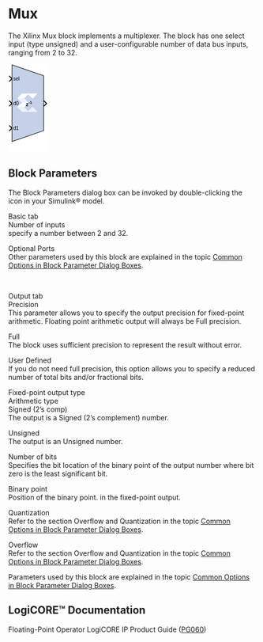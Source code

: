 # Mux

The Xilinx Mux block implements a multiplexer. The block has one select
input (type unsigned) and a user-configurable number of data bus inputs,
ranging from 2 to 32.

![](./Images/block.png)

## Block Parameters

The Block Parameters dialog box can be invoked by double-clicking the
icon in your Simulink® model.

Basic tab  
Number of inputs  
specify a number between 2 and 32.

Optional Ports  
Other parameters used by this block are explained in the topic [Common
Options in Block Parameter Dialog
Boxes](common-options-in-block-parameter-dialog-boxes-aa1032308.html).

&nbsp;

Output tab  
Precision  
This parameter allows you to specify the output precision for
fixed-point arithmetic. Floating point arithmetic output will always be
Full precision.

Full  
The block uses sufficient precision to represent the result without
error.

User Defined  
If you do not need full precision, this option allows you to specify a
reduced number of total bits and/or fractional bits.

Fixed-point output type  
Arithmetic type  
Signed (2’s comp)  
The output is a Signed (2’s complement) number.

Unsigned  
The output is an Unsigned number.

Number of bits  
Specifies the bit location of the binary point of the output number
where bit zero is the least significant bit.

Binary point  
Position of the binary point. in the fixed-point output.

Quantization  
Refer to the section Overflow and Quantization in the topic [Common
Options in Block Parameter Dialog
Boxes](common-options-in-block-parameter-dialog-boxes-aa1032308.html).

Overflow  
Refer to the section Overflow and Quantization in the topic [Common
Options in Block Parameter Dialog
Boxes](common-options-in-block-parameter-dialog-boxes-aa1032308.html).

Parameters used by this block are explained in the topic [Common Options
in Block Parameter Dialog
Boxes](common-options-in-block-parameter-dialog-boxes-aa1032308.html).

## LogiCORE™ Documentation

Floating-Point Operator LogiCORE IP Product Guide
([PG060](https://www.xilinx.com/cgi-bin/docs/ipdoc?c=floating_point;v=latest;d=pg060-floating-point.pdf))
